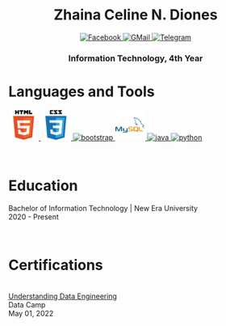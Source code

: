 <h1 align="center">Zhaina Celine N. Diones</h1>

<p align="center">
    <a href="https://www.facebook.com/zhainazceline/">
        <img src="https://img.shields.io/badge/Facebook-%231877F2.svg?style=for-the-badge&logo=Facebook&logoColor=white" alt="Facebook">
    </a>
    <a href="mailto: zhainacelinendiones@gmail.com">
        <img src="https://img.shields.io/badge/Gmail-D14836?style=for-the-badge&logo=gmail&logoColor=white" alt="GMail">
    </a>
    <a href="https://t.me/celine_diones">
        <img src="https://img.shields.io/badge/Telegram-2CA5E0?style=for-the-badge&logo=telegram&logoColor=white" alt="Telegram">
    </a>
</p>

<h3 align="center">Information Technology, 4th Year</h3>

<h1 align="left">Languages and Tools</h1>
  <p align="left"> <a href="https://www.w3.org/html/" target="_blank" rel="noreferrer"> <img src="https://raw.githubusercontent.com/devicons/devicon/master/icons/html5/html5-original-wordmark.svg" alt="html5" height="60"/> </a> <a href="https://www.w3schools.com/css/" target="_blank" rel="noreferrer"> <img src="https://raw.githubusercontent.com/devicons/devicon/master/icons/css3/css3-original-wordmark.svg" alt="css3" height="60"/> </a> <a href="https://getbootstrap.com/" target="_blank" rel="noreferrer"> <img src="https://getbootstrap.com/docs/5.3/assets/brand/bootstrap-logo-shadow.png" alt="bootstrap" height="60"/> </a> <a href="https://www.mysql.com/" target="_blank" rel="noreferrer"> <img src="https://raw.githubusercontent.com/devicons/devicon/master/icons/mysql/mysql-original-wordmark.svg" alt="mysql" height="60"/> </a> <a href="https://www.java.com/en/" target="_blank" rel="noreferrer"> <img src="https://th.bing.com/th?id=OSK.9a1b1a0590e06697c27f2545ade09a19&w=46&h=46&c=11&rs=1&qlt=80&o=6&dpr=1.3&pid=SANGAM" alt="java" height="60"/> </a> <a href="https://www.python.org/" target="_blank" rel="noreferrer"> <img src="https://th.bing.com/th?id=OSK.51053f2608887c85ccaf7038d1e46985&w=46&h=46&c=11&rs=1&qlt=80&o=6&dpr=1.3&pid=SANGAM" alt="python" height="60"/> </a> 
  </p>

<br>

<h1 align="left">Education</h1>
  <p align="left">
    Bachelor of Information Technology | New Era University 
    <br>
    2020 - Present
  </p>

<br>

<h1 align="left">Certifications</h1>  
  <p align ="left">
    <a href="https://www.datacamp.com/statement-of-accomplishment/course/419765ef49bbc057b6e3d0f50306b1e4eb3b892e?raw=1">
      <br>
      Understanding Data Engineering
    </a>
    <br>
    Data Camp
    <br>
    May 01, 2022
  </p>
